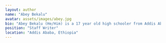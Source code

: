 ```yaml
---
layout: author
name: "Abey Bekalu"
avatar: assets/images/abey.jpg
bio: "Abey Bekalu (He/Him) is a 17 year old high schooler from Addis Ababa, Ethiopia. He is very interested in philosophy, music, photography, art and science. But his biggest passion is writing, and he aspires to be a successful fantasy author and would like to use his works to raise social and philosophical issues that aren't given the attention they deserve."
position: "Staff Writer"
location: "Addis Ababa, Ethiopia"
---
```

